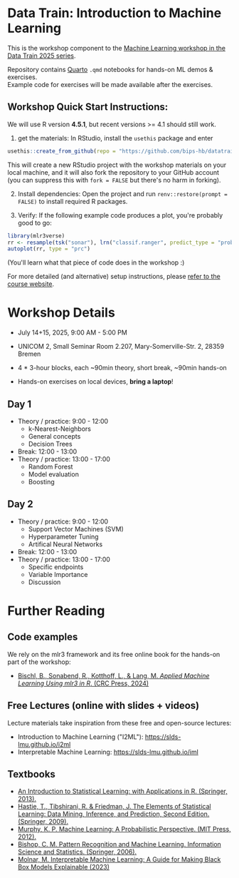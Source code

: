 # Data Train: Introduction to Machine Learning

<!-- badges: start -->
<!-- badges: end -->

This is the workshop component to the [Machine Learning workshop in the Data Train
2025 series](https://www.bremen-research.de/data-train/courses/course-details?event_id=114).

Repository contains [Quarto](https://quarto.org/) `.qmd` notebooks for hands-on ML demos & exercises.  
Example code for exercises will be made available after the exercises.

## Workshop Quick Start Instructions:

We will use R version **4.5.1**, but recent versions >= 4.1 should still work.

1. get the materials: In RStudio, install the `usethis` package and enter

```r
usethis::create_from_github(repo = "https://github.com/bips-hb/datatrain_workshop_ml.git")
```

This will create a new RStudio project with the workshop materials on your local machine, and it will also fork the repository to your GitHub account (you can suppress this with `fork = FALSE` but there's no harm in forking).  

2. Install dependencies: Open the project and run `renv::restore(prompt = FALSE)` to install required R packages.


3. Verify: If the following example code produces a plot, you're probably good to go:

```r
library(mlr3verse)
rr <- resample(tsk("sonar"), lrn("classif.ranger", predict_type = "prob"), rsmp("bootstrap", repeats = 5))
autoplot(rr, type = "prc")
```

(You'll learn what that piece of code does in the workshop :)

For more detailed (and alternative) setup instructions, please [refer to the course website](https://bips-hb.github.io/datatrain_workshop_ml).

# Workshop Details

- July 14+15, 2025, 9:00 AM - 5:00 PM
- UNICOM 2, Small Seminar Room 2.207, Mary-Somerville-Str. 2, 28359 Bremen

- 4 * 3-hour blocks, each ~90min theory, short break, ~90min hands-on
- Hands-on exercises on local devices, **bring a laptop**!

## Day 1

- Theory / practice: 9:00 - 12:00
  - k-Nearest-Neighbors
  - General concepts
  - Decision Trees
- Break: 12:00 - 13:00
- Theory / practice: 13:00 - 17:00
  - Random Forest
  - Model evaluation
  - Boosting

## Day 2

- Theory / practice: 9:00 - 12:00
  - Support Vector Machines (SVM)
  - Hyperparameter Tuning
  - Artifical Neural Networks
- Break: 12:00 - 13:00
- Theory / practice: 13:00 - 17:00
  - Specific endpoints
  - Variable Importance
  - Discussion

# Further Reading

## Code examples

We rely on the mlr3 framework and its free online book for the hands-on part of the workshop:

- [Bischl, B., Sonabend, R., Kotthoff, L., & Lang, M. *Applied Machine Learning Using mlr3 in R*. (CRC Press, 2024)](https://mlr3book.mlr-org.com)

## Free Lectures (online with slides + videos)

Lecture materials take inspiration from these free and open-source lectures:

- Introduction to Machine Learning ("I2ML"): https://slds-lmu.github.io/i2ml
- Interpretable Machine Learning: https://slds-lmu.github.io/iml

## Textbooks

- [An Introduction to Statistical Learning: with Applications in R. (Springer, 2013).](https://www.statlearning.com/)
- [Hastie, T., Tibshirani, R. & Friedman, J. The Elements of Statistical Learning: Data Mining, Inference, and Prediction, Second Edition. (Springer, 2009).](https://web.stanford.edu/~hastie/ElemStatLearn/)
- [Murphy, K. P. Machine Learning: A Probabilistic Perspective. (MIT Press, 2012).](https://probml.github.io/pml-book/)
- [Bishop, C. M. Pattern Recognition and Machine Learning. Information Science and Statistics. (Springer, 2006).](https://link.springer.com/book/9780387310732)
- [Molnar, M. Interpretable Machine Learning: A Guide for Making Black Box Models Explainable (2023)](https://christophm.github.io/interpretable-ml-book/)
